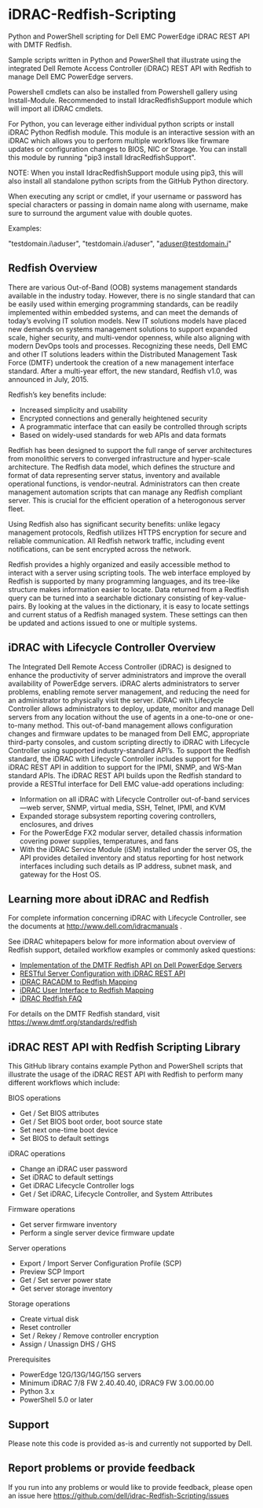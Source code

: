 # iDRAC-Redfish-Scripting

Python and PowerShell scripting for  Dell EMC PowerEdge iDRAC REST API with DMTF Redfish.

Sample scripts written in Python and PowerShell that illustrate using the integrated Dell Remote Access Controller (iDRAC) REST API with Redfish to manage Dell EMC PowerEdge servers. 

Powershell cmdlets can also be installed from Powershell gallery using Install-Module. Recommended to install IdracRedfishSupport module which will import all iDRAC cmdlets. 

For Python, you can leverage either individual python scripts or install iDRAC Python Redfish module. This module is an interactive session with an iDRAC which allows you to perform multiple workflows like firwmare updates or configuration changes to BIOS, NIC or Storage. You can install this module by running "pip3 install IdracRedfishSupport". 

NOTE: When you install IdracRedfishSupport module using pip3, this will also install all standalone python scripts from the GitHub Python directory. 

When executing any script or cmdlet, if your username or password has special characters or passing in domain name along with username, make sure to surround the argument value with double quotes. 

Examples:

"testdomain.i\aduser",
"testdomain.i/aduser",
"aduser@testdomain.i"

## Redfish Overview

There are various Out-of-Band (OOB) systems management standards available in the industry today. However, there is no single standard that can be easily used within emerging programming standards, can be readily implemented within embedded systems, and can meet the demands of today’s evolving IT solution models.  New IT solutions models have placed new demands on systems management solutions to support expanded scale, higher security, and multi-vendor openness, while also aligning with modern DevOps tools and processes. 
Recognizing these needs, Dell EMC and other IT solutions leaders within the Distributed Management Task Force (DMTF) undertook the creation of a new management interface standard. After a multi-year effort, the new standard, Redfish v1.0, was announced in July, 2015. 

Redfish’s key benefits include:
 
*	Increased simplicity and usability
*	Encrypted connections and generally heightened security
*	A programmatic interface that can easily be controlled through scripts
*	Based on widely-used standards for web APIs and data formats

Redfish has been designed to support the full range of server architectures from monolithic servers to converged infrastructure and hyper-scale architecture. The Redfish data model, which defines the structure and format of data representing server status, inventory and available operational functions, is vendor-neutral. Administrators can then create management automation scripts that can manage any Redfish compliant server. This is crucial for the efficient operation of a heterogonous server fleet. 

Using Redfish also has significant security benefits: unlike legacy management protocols, Redfish utilizes HTTPS encryption for secure and reliable communication. All Redfish network traffic, including event notifications, can be sent encrypted across the network. 

Redfish provides a highly organized and easily accessible method to interact with a server using scripting tools. The web interface employed by Redfish is supported by many programming languages, and its tree-like structure makes information easier to locate. Data returned from a Redfish query can be turned into a searchable dictionary consisting of key-value-pairs. By looking at the values in the dictionary, it is easy to locate settings and current status of a Redfish managed system. These settings can then be updated and actions issued to one or multiple systems.

## iDRAC with Lifecycle Controller Overview

The Integrated Dell Remote Access Controller (iDRAC) is designed to enhance the productivity of server administrators and improve the overall availability of PowerEdge servers. iDRAC alerts administrators to server problems, enabling remote server management, and reducing the need for an administrator to physically visit the server.
iDRAC with Lifecycle Controller allows administrators to deploy, update, monitor and manage Dell servers from any location without the use of agents in a one-to-one or one-to-many method. This out-of-band management allows configuration changes and firmware updates to be managed from Dell EMC, appropriate third-party consoles, and custom scripting directly to iDRAC with Lifecycle Controller using supported industry-standard API’s.
To support the Redfish standard, the iDRAC with Lifecycle Controller includes support for the iDRAC REST API in addition to support for the IPMI, SNMP, and WS-Man standard APIs. The iDRAC REST API builds upon the Redfish standard to provide a RESTful interface for Dell EMC value-add operations including:

*	Information on all iDRAC with Lifecycle Controller out-of-band services—web server, SNMP, virtual media, SSH, Telnet, IPMI, and KVM
*	Expanded storage subsystem reporting covering controllers, enclosures, and drives
*	For the PowerEdge FX2 modular server, detailed chassis information covering power supplies, temperatures, and fans
*	With the iDRAC Service Module (iSM) installed under the server OS, the API provides detailed inventory and status reporting for host network interfaces including such details as IP address, subnet mask, and gateway for the Host OS.

## Learning more about iDRAC and Redfish

For complete information concerning iDRAC with Lifecycle Controller, see the documents at http://www.dell.com/idracmanuals .

See iDRAC whitepapers below for more information about overview of Redfish support, detailed workflow examples or commonly asked questions:

- [Implementation of the DMTF Redfish API on Dell PowerEdge Servers](http://en.community.dell.com/techcenter/extras/m/white_papers/20442330)
- [RESTful Server Configuration with iDRAC REST API](http://en.community.dell.com/techcenter/extras/m/white_papers/20443207)
- [iDRAC RACADM to Redfish Mapping](https://dl.dell.com/content/manual9969682-idrac9-racadm-to-redfish-mapping.pdf?language=en-us)
- [iDRAC User Interface to Redfish Mapping](https://dl.dell.com/content/manual24821844-idrac9-user-interface-to-redfish-mapping.pdf?language=en-us)
- [iDRAC Redfish FAQ](https://dl.dell.com/content/manual16004247-idrac-redfish-faq.pdf?language=en-us)

For details on the DMTF Redfish standard, visit https://www.dmtf.org/standards/redfish 


## iDRAC REST API with Redfish Scripting Library

This GitHub library contains example Python and PowerShell scripts that illustrate the usage of the iDRAC REST API with Redfish to perform many different workflows which include:

BIOS operations
*	Get / Set BIOS attributes
*	Get / Set BIOS boot order, boot source state
*	Set next one-time boot device
*	Set BIOS to default settings

iDRAC operations
*	Change an iDRAC user password
*	Set iDRAC to default settings
*	Get iDRAC Lifecycle Controller logs
*	Get / Set iDRAC, Lifecycle Controller, and System Attributes

Firmware operations
*	Get server firmware inventory
*	Perform a single server device firmware update

Server operations
*	Export / Import Server Configuration Profile (SCP)
*	Preview SCP Import
*	Get / Set server power state
*	Get server storage inventory

Storage operations
*	Create virtual disk
*	Reset controller
*	Set / Rekey / Remove controller encryption
* Assign / Unassign DHS / GHS 

Prerequisites
*	PowerEdge 12G/13G/14G/15G servers
*	Minimum iDRAC 7/8 FW 2.40.40.40, iDRAC9 FW 3.00.00.00
*	Python 3.x
*	PowerShell 5.0 or later

## Support

Please note this code is provided as-is and currently not supported by Dell.

## Report problems or provide feedback

If you run into any problems or would like to provide feedback, please open an issue here https://github.com/dell/idrac-Redfish-Scripting/issues 

